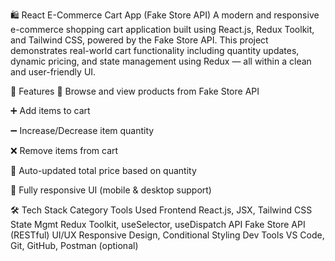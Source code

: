 🛍️ React E-Commerce Cart App (Fake Store API)
A modern and responsive e-commerce shopping cart application built using React.js, Redux Toolkit, and Tailwind CSS, powered by the Fake Store API. This project demonstrates real-world cart functionality including quantity updates, dynamic pricing, and state management using Redux — all within a clean and user-friendly UI.

🚀 Features
🛒 Browse and view products from Fake Store API

➕ Add items to cart

➖ Increase/Decrease item quantity

❌ Remove items from cart

🧮 Auto-updated total price based on quantity

📱 Fully responsive UI (mobile & desktop support)

🛠 Tech Stack
Category	Tools Used
Frontend	React.js, JSX, Tailwind CSS
State Mgmt	Redux Toolkit, useSelector, useDispatch
API	Fake Store API (RESTful)
UI/UX	Responsive Design, Conditional Styling
Dev Tools	VS Code, Git, GitHub, Postman (optional)
